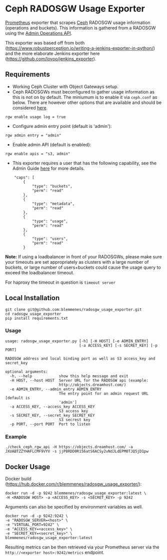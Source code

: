 # Ceph RADOSGW Usage Exporter

[Prometheus](https://prometheus.io/) exporter that scrapes
[Ceph](http://ceph.com/) RADOSGW usage information (operations and buckets).
This information is gathered from a RADOSGW using the
[Admin Operations API](http://docs.ceph.com/docs/master/radosgw/adminops/).

This exporter was based off from both
(https://www.robustperception.io/writing-a-jenkins-exporter-in-python/) and the
more elaborate Jenkins exporter here
(https://github.com/lovoo/jenkins_exporter).

## Requirements

* Working Ceph Cluster with Object Gateways setup.
* Ceph RADOSGWs must beconfigured to gather usage information as this is not
on by default. The miniumum is to enable it via `ceph.conf` as below. There are
however other options that are available and should be considered
[here](http://docs.ceph.com/docs/master/radosgw/config-ref/).
```
rgw enable usage log = true
```

* Configure admin entry point (default is 'admin'):
```
rgw admin entry = "admin"
```

* Enable admin API (default is enabled):
```
rgw enable apis = "s3, admin"
```

* This exporter requires a user that has the following capability, see the Admin Guide
[here](http://docs.ceph.com/docs/master/radosgw/admin/#add-remove-admin-capabilities)
for more details.

```
    "caps": [
        {
            "type": "buckets",
            "perm": "read"
        },
        {
            "type": "metadata",
            "perm": "read"
        },
        {
            "type": "usage",
            "perm": "read"
        },
        {
            "type": "users",
            "perm": "read"
        }
```

**Note:** If using a loadbalancer in front of your RADOSGWs, please make sure your timeouts are set appropriately as clusters with a large number of buckets, or large number of users+buckets could cause the usage query to exceed the loadbalancer timeout. 

For haproxy the timeout in question is `timeout server`

## Local Installation
```
git clone git@github.com:blemmenes/radosgw_usage_exporter.git
cd radosgw_usage_exporter
pip install requirements.txt
```

### Usage
```
usage: radosgw_usage_exporter.py [-h] [-H HOST] [-e ADMIN_ENTRY]
                                 [-a ACCESS_KEY] [-s SECRET_KEY] [-p PORT]

RADOSGW address and local binding port as well as S3 access_key and secret_key

optional arguments:
  -h, --help            show this help message and exit
  -H HOST, --host HOST  Server URL for the RADOSGW api (example:
                        http://objects.dreamhost.com/)
  -e ADMIN_ENTRY, --admin_entry ADMIN_ENTRY
                        The entry point for an admin request URL [default is
                        'admin']
  -a ACCESS_KEY, --access_key ACCESS_KEY
                        S3 access key
  -s SECRET_KEY, --secret_key SECRET_KEY
                        S3 secrest key
  -p PORT, --port PORT  Port to listen
```

### Example
```
./check_ceph_rgw_api -H https://objects.dreamhost.com/ -a JXUABTZZYHAFLCMF9VYV -s jjP8RDD0R156atS6ACSy2vNdJLdEPM0TJQ5jD1pw
```

## Docker Usage
Docker build (https://hub.docker.com/r/blemmenes/radosgw_usage_exporter/):
```
docker run -d -p 9242 blemmenes/radosgw_usage_exporter:latest \
-H <RADOSGW HOST> -a <ACCESS_KEY> -s <SECRET_KEY> -p 9242
```
Arguments can also be specified by environment variables as well.
```
docker run -d -p 9242:9242 \
-e "RADOSGW_SERVER=<host>" \
-e "VIRTUAL_PORT=9242" \
-e "ACCESS_KEY=<access_key>" \
-e "SECRET_KEY=<secret_key>" \
blemmenes/radosgw_usage_exporter:latest
```

Resulting metrics can be then retrieved via your Prometheus server via the
`http://<exporter host>:9242/metrics` endpoint.
